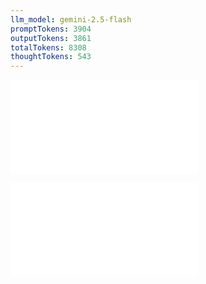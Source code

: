 ```yaml
---
llm_model: gemini-2.5-flash
promptTokens: 3904
outputTokens: 3861
totalTokens: 8308
thoughtTokens: 543
---
```


![@](steps/file.65521a5b.md)

![@](steps/response.cb95a210.md)